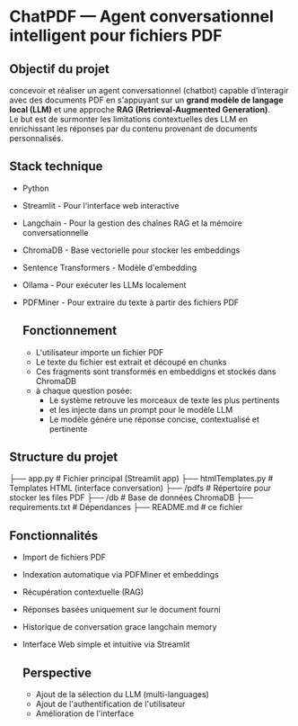 # ChatPDF — Agent conversationnel intelligent pour fichiers PDF

## Objectif du projet 

concevoir et réaliser un agent conversationnel (chatbot) capable d’interagir avec des documents PDF en s'appuyant sur un **grand modèle de langage local (LLM)** et une approche **RAG (Retrieval-Augmented Generation)**.  
Le but est de surmonter les limitations contextuelles des LLM en enrichissant les réponses par du contenu provenant de documents personnalisés.

## Stack technique 
- Python
- Streamlit - Pour l'interface web interactive
- Langchain - Pour la gestion des chaînes RAG et la mémoire conversationnelle
- ChromaDB - Base vectorielle pour stocker les embeddings
- Sentence Transformers - Modèle d'embedding
- Ollama - Pour exécuter les LLMs localement
- PDFMiner - Pour extraire du texte à partir des fichiers PDF

  ## Fonctionnement
  - L'utilisateur importe un fichier PDF
  - Le texte du fichier est extrait et découpé en chunks
  - Ces fragments sont transformés en embeddigns et stockés dans ChromaDB
  - à chaque question posée:
      - Le système retrouve les morceaux de texte les plus pertinents
      - et les injecte dans un prompt pour le modèle LLM
      - Le modèle génére une réponse concise, contextualisé et pertinente
   
## Structure du projet
├── app.py                  # Fichier principal (Streamlit app)
├── htmlTemplates.py        # Templates HTML (interface conversation)
├── /pdfs                   # Répertoire pour stocker les files PDF
├── /db                    # Base de données ChromaDB
├── requirements.txt        # Dépendances
├── README.md               # ce fichier
   
  ## Fonctionnalités
  - Import de fichiers PDF
  - Indexation automatique via PDFMiner et embeddings
  - Récupération contextuelle (RAG)
  - Réponses basées uniquement sur le document fourni
  - Historique de conversation grace  langchain memory
  - Interface Web simple et intuitive via Streamlit
 
    ## Perspective
    - Ajout de la sélection du LLM (multi-languages)
    - Ajout de l'authentification de l'utilisateur
    - Amélioration de l'interface
